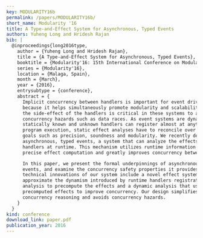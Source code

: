 ```yaml
---
key: MODULARITY16b
permalink: /papers/MODULARITY16b/
short_name: Modularity '16
title: A Type-and-Effect System for Asynchronous, Typed Events
authors: Yuheng Long and Hridesh Rajan
bib: |
  @inproceedings{long2016type,
    author = {Yuheng Long and Hridesh Rajan},
    title = {A Type-and-Effect System for Asynchronous, Typed Events},
    booktitle = {Modularity'16: 15th International Conference on Modularity},
    series = {Modularity'16},
    location = {Malaga, Spain},
    month = {March},
    year = {2016},
    entrysubtype = {conference},
    abstract = {
      Implicit concurrency between handlers is important for event driven systems
      because it helps simultaneously promote modularity and scalability. Knowing
      the side-effect of the handlers is critical in these systems to avoid
      concurrency hazards such as data races. As event systems are dynamic, because
      statically known and unknown handlers can register almost at anytime during
      program execution, static effect analyses have to reconcile over competing
      goals such as precision, soundness and modularity. We recently developed
      asynchronous, typed events, a system that can analyze the effects of the
      handlers at runtime. This mechanism utilizes runtime information to enable
      precise effect computation and greatly improves concurrency between handlers.

      In this paper, we present the formal underpinnings of asynchronous, typed
      events, and examine the concurrency safety properties it provides. The
      technical innovations of our system include a novel effect system to soundly
      approximate the dynamism introduced by runtime handlers registration, a static
      analysis to precompute the effects and a dynamic analysis that uses the
      precomputed effects to improve concurrency. Our design simplifies modular
      concurrency reasoning and avoids concurrency hazards.
    }
  }
kind: conference
download_link: paper.pdf
publication_year: 2016
---
```

